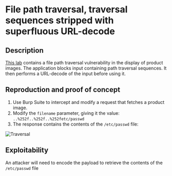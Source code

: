 # File path traversal, traversal sequences stripped with superfluous URL-decode

## Description

[This lab](https://portswigger.net/web-security/file-path-traversal/lab-superfluous-url-decode) contains a file path traversal vulnerability in the display of product images. The application blocks input containing path traversal sequences. It then performs a URL-decode of the input before using it. 

## Reproduction and proof of concept

1. Use Burp Suite to intercept and modify a request that fetches a product image.
2. Modify the `filename` parameter, giving it the value: `..%252f..%252f..%252fetc/passwd`
3. The response contains the contents of the `/etc/passwd` file:

![Traversal](/_static/images/traversal4.png)

## Exploitability

An attacker will need to encode the payload to retrieve the contents of the `/etc/passwd` file
